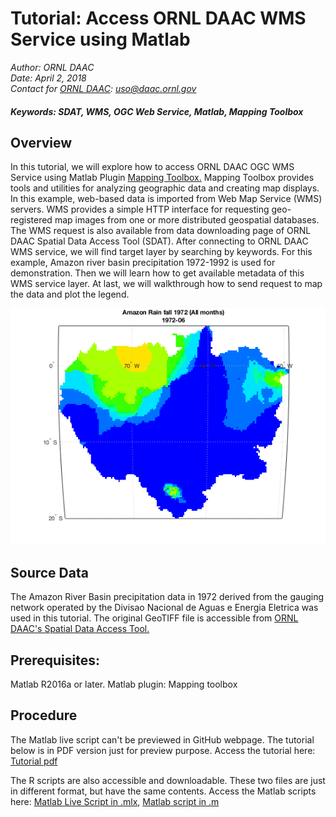 # Tutorial: Access ORNL DAAC WMS Service using Matlab
*Author: ORNL DAAC*
<br>
*Date: April 2, 2018*
<br>
*Contact for [ORNL DAAC](https://daac.ornl.gov/): uso@daac.ornl.gov*

##### Keywords:  SDAT, WMS, OGC Web Service, Matlab, Mapping Toolbox
## Overview
In this tutorial, we will explore how to access ORNL DAAC OGC WMS Service using Matlab Plugin [Mapping Toolbox.](https://www.mathworks.com/help/map/) Mapping Toolbox provides tools and utilities for analyzing geographic data and creating map displays. In this example, web-based data is imported from Web Map Service (WMS) servers. WMS provides a simple HTTP interface for requesting geo-registered map images from one or more distributed geospatial databases. The WMS request is also available from data downloading page of ORNL DAAC Spatial Data Access Tool (SDAT). After connecting to ORNL DAAC WMS service, we will find target layer by searching by keywords. For this example, Amazon river basin precipitation 1972-1992 is used for demonstration. Then we will learn how to get available metadata of this WMS service layer. At last, we will walkthrough how to send request to map the data and plot the legend.

![](sdat_matlab.png)
## Source Data
The Amazon River Basin precipitation data in 1972 derived from the gauging network operated by the Divisao Nacional de Aguas e Energia Eletrica was used in this tutorial. The original GeoTIFF file is accessible from [ORNL DAAC's Spatial Data Access Tool.](https://webmap.ornl.gov/ogcdown/wcsdown.jsp?dg_id=228_1)
## Prerequisites:
Matlab R2016a or later. Matlab plugin: Mapping toolbox

## Procedure
The Matlab live script can't be previewed in GitHub webpage. The tutorial below is in PDF version just for preview purpose. 
Access the tutorial here:  [Tutorial pdf](sdat_matlab_v1.pdf)

The R scripts are also accessible and downloadable. These two files are just in different format, but have the same contents. 
Access the Matlab scripts here: [Matlab Live Script in .mlx](sdat_matlab_v1.mlx), [Matlab script in .m](sdat_matlab_v1.m)
